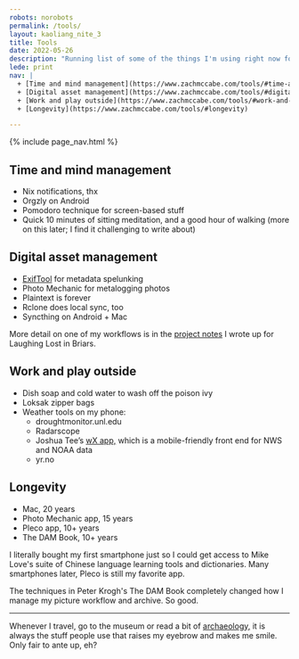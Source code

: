 ```yaml
---
robots: norobots
permalink: /tools/
layout: kaoliang_nite_3
title: Tools
date: 2022-05-26
description: "Running list of some of the things I'm using right now for work and life. Noting a few techniques I use, and a few problems I'm looking to solve, too."
lede: print
nav: |
  + [Time and mind management](https://www.zachmccabe.com/tools/#time-and-mind-management) 
  + [Digital asset management](https://www.zachmccabe.com/tools/#digital-asset-management)
  + [Work and play outside](https://www.zachmccabe.com/tools/#work-and-play-outside)
  + [Longevity](https://www.zachmccabe.com/tools/#longevity)

---
```




{% include page_nav.html %}



## Time and mind management

+ Nix notifications, thx
+ Orgzly on Android
+ Pomodoro technique for screen-based stuff
+ Quick 10 minutes of sitting meditation, and a good hour of walking (more on this later; I find it challenging to write about)




## Digital asset management

+ [ExifTool] for metadata spelunking
+ Photo Mechanic for metalogging photos
+ Plaintext is forever
+ Rclone does local sync, too
+ Syncthing on Android + Mac

More detail on one of my workflows is in the [project notes] I wrote up for Laughing Lost in Briars.

[ExifTool]: https://www.zachmccabe.com/tools/exiftool-notes

[project notes]: https://www.zachmccabe.com/briars




## Work and play outside

+ Dish soap and cold water to wash off the poison ivy
+ Loksak zipper bags
+ Weather tools on my phone:
  - droughtmonitor.unl.edu
  - Radarscope
  - Joshua Tee’s [wX app,] which is a mobile-friendly front end for NWS and NOAA data
  - yr.no

[wX app,]: https://docs.google.com/document/d/1OQrviP10XBvQZ7QKh5R4bsd72ZKffK5f0ISRuCaSk5k/edit




## Longevity

+ Mac, 20 years
+ Photo Mechanic app, 15 years
+ Pleco app, 10+ years
+ The DAM Book, 10+ years

I literally bought my first smartphone just so I could get access to Mike Love's suite of Chinese language learning tools and dictionaries. Many smartphones later, Pleco is still my favorite app.

The techniques in Peter Krogh's The DAM Book completely changed how I manage my picture workflow and archive. So good.

---

Whenever I travel, go to the museum or read a bit of [archaeology,] it is always the stuff people use that raises my eyebrow and makes me smile. Only fair to ante up, eh?

[archaeology,]: https://archive.org/details/StoneAgeEconomics_201611/page/n31

